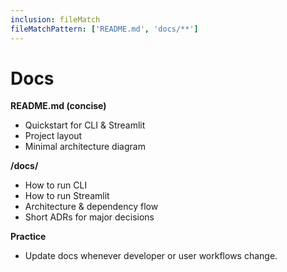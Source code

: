 ```yaml
---
inclusion: fileMatch
fileMatchPattern: ['README.md', 'docs/**']
---
```


# Docs

**README.md (concise)**
- Quickstart for CLI & Streamlit
- Project layout
- Minimal architecture diagram

**/docs/**
- How to run CLI
- How to run Streamlit
- Architecture & dependency flow
- Short ADRs for major decisions

**Practice**
- Update docs whenever developer or user workflows change.
